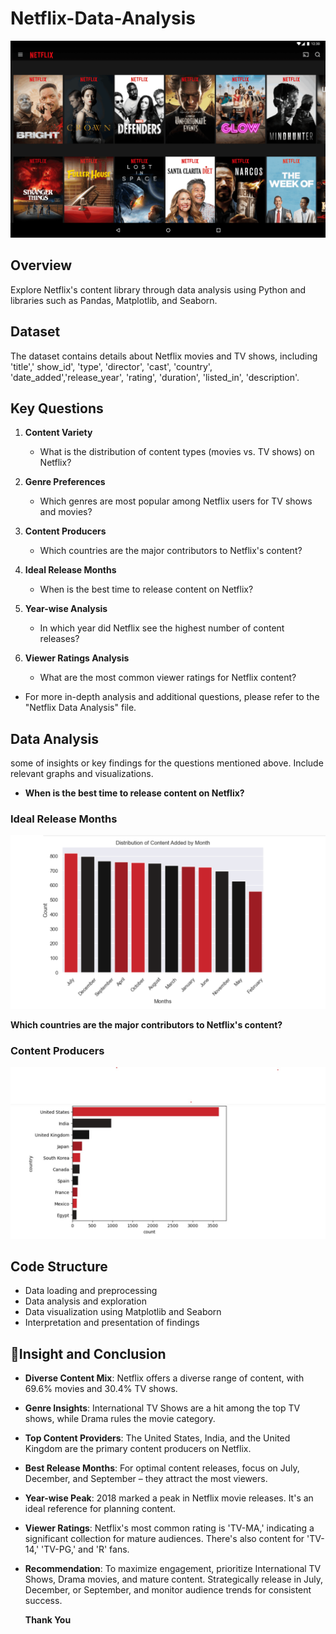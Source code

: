 # Netflix-Data-Analysis

![Inetflix](./datasets/netfliximg.png)

## Overview
Explore Netflix's content library through data analysis using Python and libraries such as Pandas, Matplotlib, and Seaborn.

## Dataset
The dataset contains details about Netflix movies and TV shows, including 'title',' show_id', 'type', 'director', 'cast', 'country', 'date_added','release_year', 'rating', 'duration', 'listed_in', 'description'.
## Key Questions

1. **Content Variety**
   - What is the distribution of content types (movies vs. TV shows) on Netflix?

2. **Genre Preferences**
   - Which genres are most popular among Netflix users for TV shows and movies?

3. **Content Producers**
   - Which countries are the major contributors to Netflix's content?

4. **Ideal Release Months**
   - When is the best time to release content on Netflix?

5. **Year-wise Analysis**
   - In which year did Netflix see the highest number of content releases?

6. **Viewer Ratings Analysis**
   - What are the most common viewer ratings for Netflix content?

- For more in-depth analysis and additional questions, please refer to the "Netflix Data Analysis" file.

## Data Analysis

some of insights or key findings for the questions mentioned above. Include relevant graphs and visualizations.
- **When is the best time to release content on Netflix?**
### Ideal Release Months
![Inetflix](./datasets/month.png)

**Which countries are the major contributors to Netflix's content?**
### Content Producers
![Inetflix](./datasets/country_wise.jpg)

## Code Structure
- Data loading and preprocessing
- Data analysis and exploration
- Data visualization using Matplotlib and Seaborn
- Interpretation and presentation of findings



## 📌Insight and Conclusion
- **Diverse Content Mix**: Netflix offers a diverse range of content, with 69.6% movies and 30.4% TV shows.

- **Genre Insights**: International TV Shows are a hit among the top TV shows, while Drama rules the movie category.

- **Top Content Providers**: The United States, India, and the United Kingdom are the primary content producers on Netflix.

- **Best Release Months**: For optimal content releases, focus on July, December, and September – they attract the most viewers.

- **Year-wise Peak**: 2018 marked a peak in Netflix movie releases. It's an ideal reference for planning content.

- **Viewer Ratings**: Netflix's most common rating is 'TV-MA,' indicating a significant collection for mature audiences. There's also content for 'TV-14,' 'TV-PG,'
and  'R' fans.

- **Recommendation**: To maximize engagement, prioritize International TV Shows, Drama movies, and mature content. Strategically release in July, December, or September, and monitor audience trends for consistent success.


  **Thank You**
